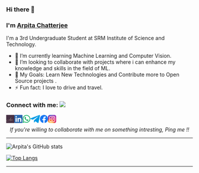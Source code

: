 ### Hi there 👋

### I'm [Arpita Chatterjee]

I'm a 3rd Undergraduate Student at SRM Institute of Science and Technology. 

- 🌱 I’m currently learning Machine Learning and Computer Vision.
- 👯 I’m looking to collaborate with projects where i can enhance my knowledge and skills in the field of ML. 
- 🥅 My Goals: Learn New Technologies and Contribute more to Open Source projects .
- ⚡ Fun fact: I love to drive and travel.

### Connect with me: <img src="https://media.giphy.com/media/LnQjpWaON8nhr21vNW/giphy.gif" height="32">

[<img align="left" alt="Arpita" height="22px" src="./SocialLogo/Arpita Chatterjee.png" />][Arpita Chatterjee]
[<img align="left" alt="Arpita | LinkedIn" height="22px" src="./SocialLogo/LinkedIn.png" />][linkedin]
[<img align="left" alt="Arpita | Whatsapp" height="22px" src="./SocialLogo/WhatsApp.png" />][here]
[<img align="left" alt="Arpita | Telegram" height="22px" src="./SocialLogo/Telegram.png" />][telegram]
[<img align="left" alt="Arpita | Facebook" height="22px" src="./SocialLogo/Facebook.png" />][facebook]
[<img align="left" alt="Arpita | Instagram" height="22px" src="./SocialLogo/Instagram.png" />][instagram]


<br/>

<p align=center>
<em>If you're willing to collaborate with me on something intresting, Ping me  !!</em>
</p>

---

![Arpita's GitHub stats](https://github-readme-stats.vercel.app/api?username=ArpitaChatterjee&show_icons=true&theme=radical)

[![Top Langs](https://github-readme-stats.vercel.app/api/top-langs/?username=ArpitaChatterjee&layout=compact)](https://github.com/ArpitaChatterjee/github-readme-stats)

---


[Arpita Chatterjee]: https://my-portfolio.arpitachatterjee.vercel.app/
[linkedin]: https://www.linkedin.com/in/arpitachatterjee25/. 
[mail]: mailto:arpitachatterjee2510@gmail.com. 
[quora]: https://www.quora.com/profile/ArpitaChatterjee
[here]: (https://wa.me/9435695532)
[telegram]: https://telegram.me/arpitachatterjee25.
[facebook]: https://www.facebook.com/Chatterjee__
[instagram]: https://www.instagram.com/_arpita.chatterjee_/


<!--**ArpitaChatterjee/ArpitaChatterjee** is a ✨ _special_ ✨ repository because its `README.md` (this file) appears on your GitHub profile.

Here are some ideas to get you started:

- 🔭 I’m currently working on Machine Learning
- 🌱 I’m currently learning  Deep Learning
- 👯 I’m looking to collaborate on 
- 🤔 I’m looking for help with ...
- 💬 Ask me about ...
- 📫 How to reach me: arpitachatterjee2510@gmail.com
- 😄 Pronouns: ...
- ⚡ Fun fact: ...
-->
